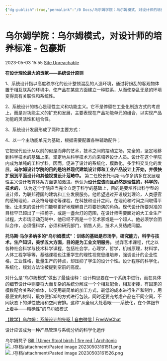 ```yaml
---
{"dg-publish":true,"permalink":"/0 Docs/乌尔姆学院：乌尔姆模式，对设计师的培养标准 - 包豪斯/"}
---
```


# 乌尔姆学院：乌尔姆模式，对设计师的培养标准 - 包豪斯

2023-05-03 15:55 
[Site Unreachable](https://www.sohu.com/a/414554348_661854)

**在设计理论最大的贡献——系统设计原则**

1、系统设计指以高度秩序化的设计整顿混乱的人造环境，通过将纷乱的客观物体置于相互联系的环境中，使产品在某些方面建立一种联系，从而使杂乱无章的环境变得具有关联性和系统性。

2、系统设计的核心是理性主义和功能主义。它不是停留在工业化制造方式的考虑上，而是对功能主义的扩充和发展，主要表现在产品功能单元的组合，以实现产品功能的灵活性和组合性。

3、系统设计发展形成了两种主要方式：

4、以一个主功能单元为基础，根据需要配置各种辅助配件；



它把现代设计从以前的似是而非的艺术，技术之间的摆动立场，完全的，坚定地移到科学技术的基础上来，坚定地从科学技术方向来培养设计人员。设计在这个学院内成为单纯的工科学科，因而，促进了设计的系统化，模数化，多学科交叉化的发展。**乌尔姆设计学院的目的是培养现代建筑设计师和工业产品设计上开始，并很快扩展到平面设计和其他视觉设计范畴中。**
第二任校长托马斯·马尔多纳多在发展理性主义设计教育体系方面更加激进。他认为**设计应该而且必然是理性的，科学的，技术的，** 认为这个学院应当完全立足于科学的基础上，目的是要培养出科学型的设计师，为联邦德国的建筑和工业发展服务。他希望通过开设规划理论，人类感官的感知理论，以及符号理论等课程，在科技和设计之间，在理论和时间之间取得平衡。让未来的设计师们能够更好地理解自己将要扮演的角色。现代设计所要对准的目标早已超出了一把椅子，或是一盏台灯的范围，在设计师需要面对的大工业生产过程，大市场活动范畴中，他已经不再是一个艺术家或是一个超人。他必须学会团队合作，必须懂科学，必须和研究部门，销售人员，技术人员结成同盟。

**托马斯·马尔多纳多的“乌尔姆模式”：训练的基础是市场学，研究能力，科学与技术，生产知识，美学五大方面，目的是为工业文明服务。** 抛弃艺术课程，代之以各种社会科学与技术科学课程，包括社会学，心理学，哲学，机械原理，材料学，人体工程学等等，基础课程也注重学生的理性视觉思维培养，强调设计的企业性格，工业性格，批量生产的特点，却压抑了学生的设计个性。设计程序的科学化，系统化，规划方法论被提到空前的高度。

对什么是“乌尔姆模式”做出了最佳诠释：设计构思要在一个系统中进行，而在具体的细节设计中则要将大而复杂的系统分解成一个个相互配合，相互衔接，有固定的模数配合关系的单体，以便用最简单的加工方式，最低的成本进行生产和制作，用最便宜的材料，最方便拆卸的方式进行包装，同时还要充考虑产品在不同空间，不同状态下的弹性使用和空间安排。这种“从全局大处着眼——系统化，在个体细节上着手——精确性”的乌尔姆模式

[【教学】乌尔姆：系统设计的先驱 | 自由微信 | FreeWeChat](https://freewechat.com/a/MzA5NjAxMDgwOA==/2652415500/1)

设计应该成为一种产品管理与系统分析的科学化运作

乌尔姆凳子 [Bill | Ulmer Stool birch | fire red | Architonic](https://www.architonic.com/en/product/wb-form-ag-bill-ulmer-stool-birch-fire-red/1237956)
![../存档/attachment/Pasted image 20230503161511.png](/img/user/%E5%AD%98%E6%A1%A3/attachment/Pasted%20image%2020230503161511.png)
![../存档/attachment/Pasted image 20230503161526.png](/img/user/%E5%AD%98%E6%A1%A3/attachment/Pasted%20image%2020230503161526.png)